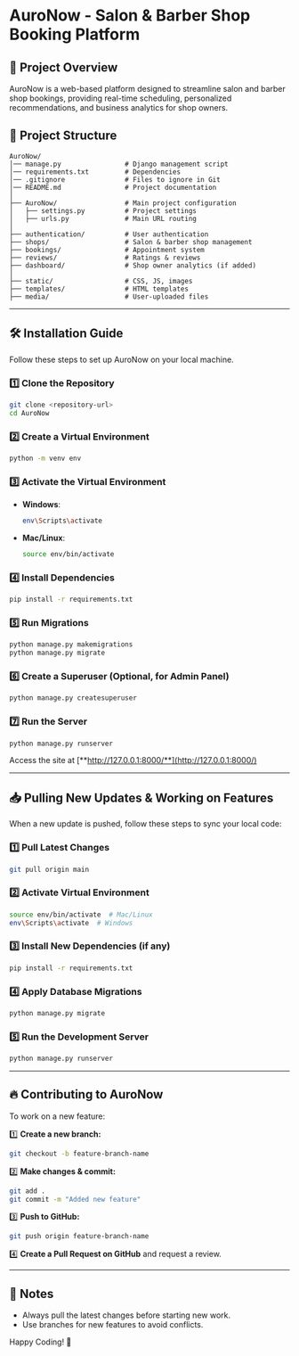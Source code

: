 # AuroNow - Salon & Barber Shop Booking Platform

## 🚀 Project Overview

AuroNow is a web-based platform designed to streamline salon and barber shop bookings, providing real-time scheduling, personalized recommendations, and business analytics for shop owners.

## 📂 Project Structure

```
AuroNow/
│── manage.py                # Django management script
│── requirements.txt         # Dependencies
│── .gitignore               # Files to ignore in Git
│── README.md                # Project documentation
│
├── AuroNow/                 # Main project configuration
│   ├── settings.py          # Project settings
│   ├── urls.py              # Main URL routing
│
├── authentication/          # User authentication
├── shops/                   # Salon & barber shop management
├── bookings/                # Appointment system
├── reviews/                 # Ratings & reviews
├── dashboard/               # Shop owner analytics (if added)
│
├── static/                  # CSS, JS, images
├── templates/               # HTML templates
├── media/                   # User-uploaded files
```

---

## 🛠 Installation Guide

Follow these steps to set up AuroNow on your local machine.

### **1️⃣ Clone the Repository**

```bash
git clone <repository-url>
cd AuroNow
```

### **2️⃣ Create a Virtual Environment**

```bash
python -m venv env
```

### **3️⃣ Activate the Virtual Environment**

- **Windows**:
  ```bash
  env\Scripts\activate
  ```
- **Mac/Linux**:
  ```bash
  source env/bin/activate
  ```

### **4️⃣ Install Dependencies**

```bash
pip install -r requirements.txt
```

### **5️⃣ Run Migrations**

```bash
python manage.py makemigrations
python manage.py migrate
```

### **6️⃣ Create a Superuser (Optional, for Admin Panel)**

```bash
python manage.py createsuperuser
```

### **7️⃣ Run the Server**

```bash
python manage.py runserver
```

Access the site at [**http://127.0.0.1:8000/**](http://127.0.0.1:8000/)

---

## 📥 Pulling New Updates & Working on Features

When a new update is pushed, follow these steps to sync your local code:

### **1️⃣ Pull Latest Changes**

```bash
git pull origin main
```

### **2️⃣ Activate Virtual Environment**

```bash
source env/bin/activate  # Mac/Linux
env\Scripts\activate  # Windows
```

### **3️⃣ Install New Dependencies (if any)**

```bash
pip install -r requirements.txt
```

### **4️⃣ Apply Database Migrations**

```bash
python manage.py migrate
```

### **5️⃣ Run the Development Server**

```bash
python manage.py runserver
```

---

## 🔥 Contributing to AuroNow

To work on a new feature:

1️⃣ **Create a new branch:**

```bash
git checkout -b feature-branch-name
```

2️⃣ **Make changes & commit:**

```bash
git add .
git commit -m "Added new feature"
```

3️⃣ **Push to GitHub:**

```bash
git push origin feature-branch-name
```

4️⃣ **Create a Pull Request on GitHub** and request a review.

---

## 📌 Notes

- Always pull the latest changes before starting new work.
- Use branches for new features to avoid conflicts.

Happy Coding! 🚀

